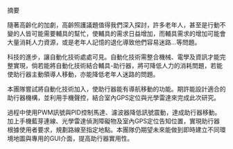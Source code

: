摘要

隨著高齡化的加劇，高齡照護議題值得我們深入探討，許多老年人，甚至是行動不變的人皆可能需要輔具的幫忙，使輔具的需求日益增加，而輔具需求的增加可能會大量消耗人力資源，或是老年人記憶的退化導致他們容易迷路...等問題。

科技的進步，讓自動化技術處處可見。自動化技術需整合機械、電學及資訊才能完整實現，倘若能將自動化技術結合輔具-助行器，將可降低人力的消耗問題，若能使助行器主動領導人移動，亦能降低老年人迷路的問題。

本團隊嘗試將自動化技術加入，使助行器能有導航移動的功能。期許能設計適合的助行器機構，並利用手機聲控，結合室內GPS定位與光學雷達來完成此次研究。

過程中使用PWM訊號與PID控制馬達、濾波器降低訊號震動，達成助行器移動。加上手機藍芽連線、光學雷達偵測障礙物及室內GPS定位告知位置，實現助行器根據使用者要求，規劃路線至指定地點。本團隊仍期望未來能做到即時建立不同環境地圖與專用的GUI介面，提高助行器實用性。
